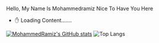 Hello, My Name Is Mohammedramiz Nice To Have You Here

- :raised_hand: Loading Content.......

[![MohammedRamiz's GitHub stats](https://github-readme-stats.vercel.app/api?username=MohammedRamiz)](https://github.com/MohammedRamiz)
![Top Langs](https://github-readme-stats.vercel.app/api/top-langs/?username=MohammedRamiz&theme=vue&layout=compact)


<!---
MohammedRamiz/MohammedRamiz is a ✨ special ✨ repository because its `README.md` (this file) appears on your GitHub profile.
You can click the Preview link to take a look at your changes.
--->

